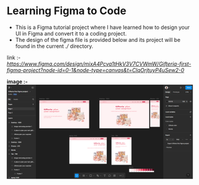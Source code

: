 # Learning Figma to Code

- This is a Figma tutorial project where I have learned how to  design your UI in Figma and convert it to a coding project.
- The design of the figma file is provided below and its project will be found in the current *./* directory.

link :- *https://www.figma.com/design/mixA4Pcva1tHkV3V7CVWmW/Gifteria-first-figma-project?node-id=0-1&node-type=canvas&t=ClqOrjtuyP4uSew2-0*

**image :- ![alt text](image.png)**
